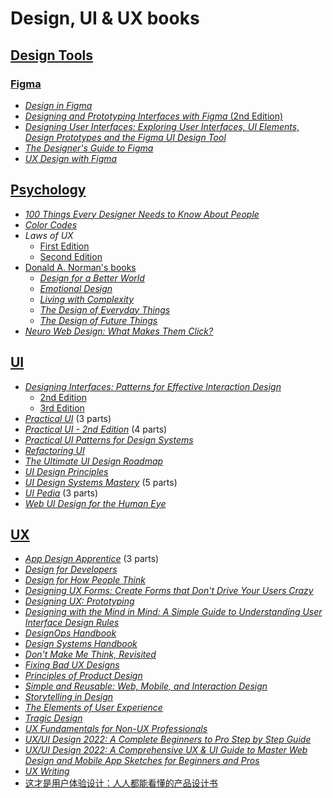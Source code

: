 # Design, UI & UX books

## [Design Tools](./books/design-tools/)

### [Figma](./books/design-tools/Figma/)

* [_Design in Figma_](./books/design-tools/Figma/Designing%20in%20Figma%20(Eugene%20Fedorenko)%20(Z-Library).pdf)
* [_Designing and Prototyping Interfaces with Figma_ (2nd Edition)](./books/design-tools/Figma/Designing%20and%20Prototyping%20Interfaces%20with%20Figma,%202nd%20Edition.epub)
* [_Designing User Interfaces: Exploring User Interfaces, UI Elements, Design Prototypes and the Figma UI Design Tool_](<./books/design-tools/Figma/Designing User Interfaces Exploring User Interfaces, UI Elements, Design Prototypes and the Figma UI Design Tool (English... (Dario Calonaci) (Z-Library).pdf>)
* [_The Designer's Guide to Figma_](./books/design-tools/Figma/The%20Designer’s%20Guide%20to%20Figma%20Master%20Prototyping,%20Collaboration,%20Handoff,%20and%20Workflow%20(Daniel%20Schwarz)%20(Z-Library).epub)
* [_UX Design with Figma_](./books/design-tools/Figma/Tom%20Green_%20Kevin%20Brandon%20-%20UX%20Design%20with%20Figma_%20User-Centered%20Interface%20Design%20and%20Prototyping%20with%20Figma%20(Design%20Thinking)-Apress%20(2024).epub)

## [Psychology](./books/psychology/)

* [_100 Things Every Designer Needs to Know About People_](./books/psychology/100%20Things%20Every%20Designer%20Needs%20to%20Know%20about%20People%20What%20Makes%20Them%20Tick%20(Susan%20Weinschenk)%20(Z-Library).pdf)
* [_Color Codes_](./books/psychology/vdoc.pub_color-codes-modern-theories-of-color-in-philosophy-painting-and-architecture-literature-music-and-psychology.epub)
* _Laws of UX_
    * [First Edition](./books/psychology/Laws%20of%20UX%20-%20Using%20Psychology%20to%20Design%20Better%20Products%20%20Services%20(Jon%20Yablonski)%20(Z-Library).pdf)
    * [Second Edition](./books/psychology/Laws%20of%20UX%20Using%20Psychology%20to%20Design%20Better%20Products%20%20Services%20(Jon%20Yablonski)%20(Z-Library).pdf)
* [Donald A. Norman's books](./books/psychology/Donald%20A.%20Norman/)
    * [_Design for a Better World_](./books/psychology/Donald%20A.%20Norman/Design%20for%20a%20Better%20World%20Meaningful,%20Sustainable,%20Humanity%20Centered%20(Donald%20A.%20Norman)%20(Z-Library).epub)
    * [_Emotional Design_](./books/psychology/Donald%20A.%20Norman/Emotional%20Design%20Why%20We%20Love%20(Or%20Hate)%20Everyday%20Things%20(Donald%20A.%20Norman)%20(Z-Library).pdf)
    * [_Living with Complexity_](./books/psychology/Donald%20A.%20Norman/Living%20with%20Complexity%20%20-%20PDF%20Room.pdf)
    * [_The Design of Everyday Things_](./books/psychology/Donald%20A.%20Norman/The%20Design%20of%20Everyday%20Things%20by%20Don%20Norman.pdf)
    * [_The Design of Future Things_](./books/psychology/Donald%20A.%20Norman/Design%20of%20Future%20Things,%20The%20Norman,%20Donald%20(Norman,%20Donald%20A)%20(Z-Library).pdf)
* [_Neuro Web Design: What Makes Them Click?_](./books/psychology/Neuro%20Web%20Design%20What%20Makes%20Them%20Click%20(Susan%20M.%20Weinschenk)%20(Z-Library).pdf)

## [UI](./books/UI/)

* [_Designing Interfaces: Patterns for Effective Interaction Design_](./books/UI/Designing%20Interfaces/)
    * [2nd Edition](./books/UI/Designing%20Interfaces/vdoc.pub_designing-interfaces.pdf)
    * [3rd Edition](./books/UI/Designing%20Interfaces/Designing%20Interfaces%20Patterns%20for%20Effective%20Interaction%20Design%20(Tidwell,%20Jenifer,%20Brewer,%20Charles,%20Valencia%20etc.)%20(Z-Library).pdf)
* [_Practical UI_](./books/UI/Practical%20UI%20(Adham%20Dannaway)/) (3 parts)
* [_Practical UI - 2nd Edition_](./books/UI/Practical%20UI%20-%202nd%20Edition%20(Adham%20Dannaway)/) (4 parts)
* [_Practical UI Patterns for Design Systems_](./books/UI/Practical%20UI%20Patterns%20for%20Design%20Systems.%20Fast-Track%20Interaction%20Design%20for%20a%20Seamless%20User%20Experience%20(Diana%20MacDonald)%20(Z-Library).pdf)
* [_Refactoring UI_](./books/UI/Refactoring%20UI%20(Steve%20Schoger,%20Adam%20Wathan)%20(Z-Library).pdf)
* [_The Ultimate UI Design Roadmap_](./books/UI/The%20Ultimate%20UI%20Design%20Roadmap%20(Michael%20Filipiuk)%20(Z-Library).pdf)
* [_UI Design Principles_](./books/UI/UI%20Design%20Principles%20Learn%20to%20create%20beautiful%20and%20usable%20interfaces%20from%20scratch%20(Michael%20Filipiuk,%20(ed.))%20(Z-Library).pdf)
* [_UI Design Systems Mastery_](./books/UI/UI%20Design%20Systems%20Mastery/) (5 parts)
* [_UI Pedia_](./books/UI/UI%20Pedia/) (3 parts)
* [_Web UI Design for the Human Eye_](./books/UI/Web%20UI%20Design%20for%20the%20Human%20Eye%20Principles%20of%20Visual%20Consistency%20(UX%20Pin)%20(Z-Library).pdf)

## [UX](./books/UX/)

* [_App Design Apprentice_](./books/UX/App%20Design%20Apprentice/) (3 parts)
* [_Design for Developers_](./books/UX/Design%20for%20Developers%20(Adrian%20Twarog,%20George%20Moller)%20(Z-Library).pdf)
* [_Design for How People Think_](./books/UX/Design%20for%20how%20People%20Think%20(John%20Whalen)%20(Z-Library).pdf)
* [_Designing UX Forms: Create Forms that Don't Drive Your Users Crazy_](./books/UX/Designing%20UX%20Forms%20Create%20Forms%20That%20Don’t%20Drive%20Your%20Users%20Crazy%20(Jessica%20Enders)%20(Z-Library).pdf)
* [_Designing UX: Prototyping_](./books/UX/Designing%20UX%20Prototyping%20(Ben%20Coleman,%20Dan%20Goodwin)%20(Z-Library).pdf)
* [_Designing with the Mind in Mind: A Simple Guide to Understanding User Interface Design Rules_](./books/UX/Designing_with_the_Mind_in_Mind_Simple_G.pdf)
* [_DesignOps Handbook_](./books/UX/DesignOps%20Handbook%20(Kate%20Battles,%20Meredith%20Black,%20Dave%20Malouf%20etc.)%20(Z-Library).pdf)
* [_Design Systems Handbook_](./books/UX/Design%20Systems%20Handbook%20(Marco%20Suarez,%20Jina%20Anne,%20Katie%20Sylor-Miller%20etc.)%20(Z-Library).pdf)
* [_Don't Make Me Think, Revisited_](./books/UX/Dont%20Make%20Me%20Think,%20Revisited%20A%20Common%20Sense%20Approach%20to%20Web%20Usability%203rd%20Edition%20(Steve%20Krug)%20(Z-Library).pdf)
* [_Fixing Bad UX Designs_](./books/UX/Fixing%20Bad%20UX%20Designs%20(Lisandra%20Maioli)%20(Z-Library).pdf)
* [_Principles of Product Design_](./books/UX/Principles%20of%20Product%20Design%20(Aarron%20Walter)%20(Z-Library).pdf)
* [_Simple and Reusable: Web, Mobile, and Interaction Design_](./books/UX/Simple%20and%20Usable%20(Giles%20Colborne)%20(Z-Library).pdf)
* [_Storytelling in Design_](./books/UX/Storytelling%20in%20Design%20Defining,%20Designing,%20and%20Selling%20Multidevice%20Products%20(Anna%20Dahlström)%20(Z-Library).epub)
* [_The Elements of User Experience_](./books/UX/The_Elements_of_User_Experience_Jesse_Ja.pdf)
* [_Tragic Design_](./books/UX/ebin.pub_tragic-design-the-true-impact-of-bad-design-and-how-to-fix-it-0636920038887-9781491923610-149192361x.pdf)
* [_UX Fundamentals for Non-UX Professionals_](./books/UX/UX%20Fundamentals%20for%20Non-UX%20Professionals%20User%20Experience%20Principles%20for%20Managers,%20Writers,%20Designers,%20and%20Developers%20(Edward%20Stull)%20(Z-Library).pdf)
* [_UX/UI Design 2022: A Complete Beginners to Pro Step by Step Guide_](./books/UX/dokumen.pub_ux-ui-design-2022-a-complete-beginners-to-pro-step-by-step-guide-to-ux-ui-design-and-mastering-the-fundamentals-of-web-design-with-latest-tips-amp-techniques.epub)
* [_UX/UI Design 2022: A Comprehensive UX & UI Guide to Master Web Design and Mobile App Sketches for Beginners and Pros_](./books/UX/dokumen.pub_ux-ui-design-2022-a-comprehensive-ui-amp-ux-guide-to-master-web-design-and-mobile-app-sketches-for-beginners-and-pros.epub)
* [_UX Writing_](./books/UX/UX%20Writing%20Designing%20User-Centered%20Content%20[Team-IRA]%20(Jason%20C.%20K.%20Tham,%20Tharon%20Howard%20etc.)%20(Z-Library).pdf)
* [这才是用户体验设计：人人都能看懂的产品设计书](./books/UX/这才是用户体验设计：人人都能看懂的产品设计书.pdf)